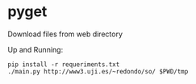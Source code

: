 # pyget
Download files from web directory

Up and Running:
```
pip install -r requeriments.txt
./main.py http://www3.uji.es/~redondo/so/ $PWD/tmp
```
